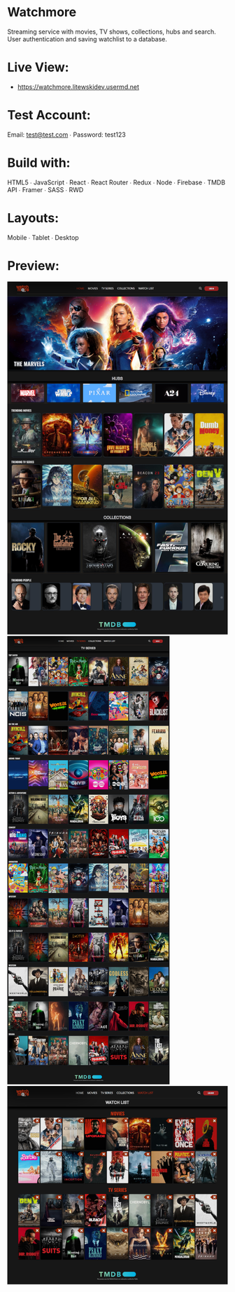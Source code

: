 # Watchmore
Streaming service with movies, TV shows, collections, hubs and search. User authentication and saving watchlist to a database.

# Live View:
- https://watchmore.litewskidev.usermd.net

# Test Account:
Email: test@test.com ∙ Password: test123

# Build with:
HTML5 ∙ JavaScript ∙ React ∙ React Router ∙ Redux ∙ Node ∙ Firebase ∙ TMDB API ∙ Framer ∙ SASS ∙ RWD

# Layouts:
Mobile ∙ Tablet ∙ Desktop

# Preview:
![watchmore1](watchmore1.png)
![watchmore2](watchmore2.png)
![watchmore3](watchmore3.png)
